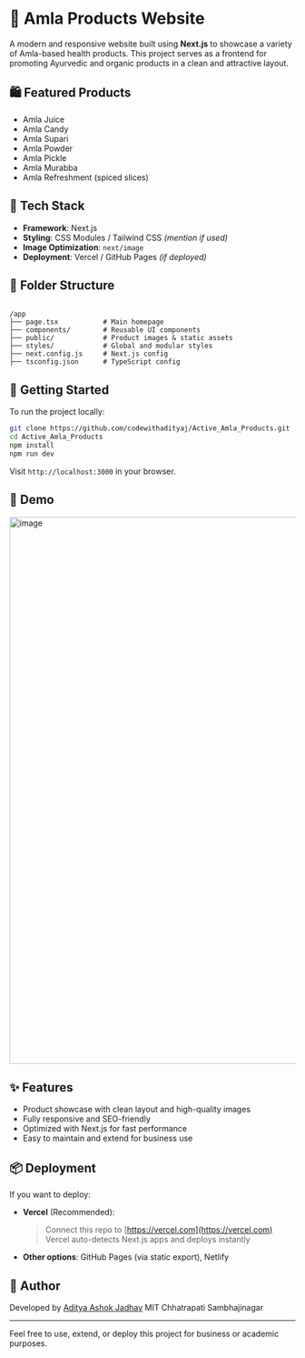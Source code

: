 # 🌿 Amla Products Website 

A modern and responsive website built using **Next.js** to showcase a variety of Amla-based health products. This project serves as a frontend for promoting Ayurvedic and organic products in a clean and attractive layout.

## 🛍️ Featured Products

- Amla Juice  
- Amla Candy  
- Amla Supari  
- Amla Powder  
- Amla Pickle  
- Amla Murabba  
- Amla Refreshment (spiced slices)

## 🧰 Tech Stack

- **Framework**: Next.js  
- **Styling**: CSS Modules / Tailwind CSS *(mention if used)*  
- **Image Optimization**: `next/image`  
- **Deployment**: Vercel / GitHub Pages *(if deployed)*

## 📁 Folder Structure

```

/app
├── page.tsx           # Main homepage
├── components/        # Reusable UI components
├── public/            # Product images & static assets
├── styles/            # Global and modular styles
├── next.config.js     # Next.js config
├── tsconfig.json      # TypeScript config

````

## 🚀 Getting Started

To run the project locally:

```bash
git clone https://github.com/codewithadityaj/Active_Amla_Products.git
cd Active_Amla_Products
npm install
npm run dev
````

Visit `http://localhost:3000` in your browser.

## 📸 Demo

<img width="1919" height="962" alt="image" src="https://github.com/user-attachments/assets/c55c9296-8b17-4e37-ab00-93b77b0a03e9" />


## ✨ Features

* Product showcase with clean layout and high-quality images
* Fully responsive and SEO-friendly
* Optimized with Next.js for fast performance
* Easy to maintain and extend for business use

## 📦 Deployment

If you want to deploy:

* **Vercel** (Recommended):

  > Connect this repo to [https://vercel.com](https://vercel.com)
  > Vercel auto-detects Next.js apps and deploys instantly

* **Other options**: GitHub Pages (via static export), Netlify

## 🙌 Author

Developed by [Aditya Ashok Jadhav](https://github.com/codewithadityaj)
MIT Chhatrapati Sambhajinagar

---

Feel free to use, extend, or deploy this project for business or academic purposes.

